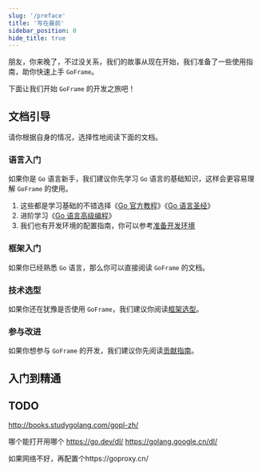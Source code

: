 ```yaml
---
slug: '/preface'
title: '写在最前'
sidebar_position: 0
hide_title: true
---
```


朋友，你来晚了，不过没关系，我们的故事从现在开始，我们准备了一些使用指南，助你快速上手 `GoFrame`。

下面让我们开始 `GoFrame` 的开发之旅吧！

## 文档引导

请你根据自身的情况，选择性地阅读下面的文档。

### 语言入门

如果你是 `Go` 语言新手，我们建议你先学习 `Go` 语言的基础知识，这样会更容易理解 `GoFrame` 的使用。

1. 这些都是学习基础的不错选择《[Go 官方教程](https://go.dev/learn/)》《[Go 语言圣经](http://books.studygolang.com/gopl-zh/)》
2. 进阶学习《[Go 语言高级编程](https://chai2010.cn/advanced-go-programming-book/)》
3. 我们也有开发环境的配置指南，你可以参考[准备开发环境](/docs/install-go)

### 框架入门

如果你已经熟悉 `Go` 语言，那么你可以直接阅读 `GoFrame` 的文档。

### 技术选型

如果你还在犹豫是否使用 `GoFrame`，我们建议你阅读[框架选型](/articles/framework-comparison-goframe-beego-iris-gin)。

### 参与改进

如果你想参与 `GoFrame` 的开发，我们建议你先阅读[贡献指南](/supportus/pr)。

## 入门到精通


## TODO
http://books.studygolang.com/gopl-zh/

哪个能打开用哪个
https://go.dev/dl/
https://golang.google.cn/dl/

如果网络不好，再配置个https://goproxy.cn/
